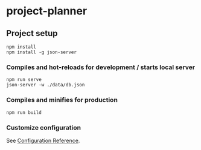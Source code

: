 # project-planner

## Project setup
```
npm install
npm install -g json-server
```

### Compiles and hot-reloads for development / starts local server
```
npm run serve
json-server -w ./data/db.json
```

### Compiles and minifies for production
```
npm run build
```

### Customize configuration
See [Configuration Reference](https://cli.vuejs.org/config/).
